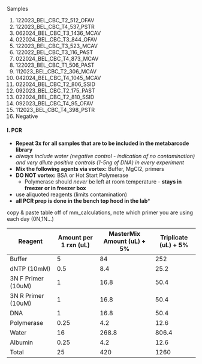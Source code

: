 Samples
1. 122023_BEL_CBC_T2_512_OFAV
2. 122023_BEL_CBC_T4_537_PSTR
3. 062024_BEL_CBC_T3_1436_MCAV
4. 022024_BEL_CBC_T3_844_OFAV
5. 122023_BEL_CBC_T3_523_MCAV
6. 122022_BEL_CBC_T3_116_PAST
7. 022024_BEL_CBC_T4_873_MCAV
8. 122023_BEL_CBC_T1_506_PAST
9. 112023_BEL_CBC_T2_306_MCAV
10. 042024_BEL_CBC_T4_1045_MCAV
11. 022024_BEL_CBC_T2_806_SSID
12. 092023_BEL_CBC_T2_175_PAST
13. 022024_BEL_CBC_T2_810_SSID
14. 092023_BEL_CBC_T4_95_OFAV
15. 112023_BEL_CBC_T4_398_PSTR
16. Negative

#### I. PCR
- **Repeat 3x for all samples that are to be included in the metabarcode library**
- *always include water (negative control - indication of no contamination) and very dilute positive controls (1-5ng of DNA) in every experiment*
- **Mix the following agents via vortex:** Buffer, MgCl2, primers
- **DO NOT vortex:** BSA or Hot Start Polymerase
	-  Polymerase should *never* be left at room temperature - **stays in freezer or in freezer box**
- use aliquoted reagents (limits contamination)
- **all PCR prep is done in the bench top hood in the lab***

copy & paste table off of mm_calculations, note which primer you are using each day (0N,1N...)

| Reagent            | Amount per 1 rxn (uL) | MasterMix Amount (uL) + 5% | Triplicate (uL) + 5% |
| ------------------ | --------------------- | -------------------------- | -------------------- |
| Buffer             | 5                     | 84                         | 252                  |
| dNTP (10mM)        | 0.5                   | 8.4                        | 25.2                 |
| 3N F Primer (10uM) | 1                     | 16.8                       | 50.4                 |
| 3N R Primer (10uM) | 1                     | 16.8                       | 50.4                 |
| DNA                | 1                     | 16.8                       | 50.4                 |
| Polymerase         | 0.25                  | 4.2                        | 12.6                 |
| Water              | 16                    | 268.8                      | 806.4                |
| Albumin            | 0.25                  | 4.2                        | 12.6                 |
| Total              | 25                    | 420                        | 1260                 |
